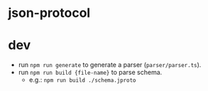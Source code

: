 # json-protocol


# dev
- run `npm run generate` to generate a parser (`parser/parser.ts`).
- run `npm run build {file-name}` to parse schema.
    - e.g.: `npm run build ./schema.jproto`